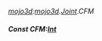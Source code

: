 _[mojo3d](../../modules/mojo3d/mojo3d-module.md):[mojo3d](../../modules/mojo3d/mojo3d-module.md).[Joint](../../modules/mojo3d/mojo3d-joint.md).CFM_
##### Const CFM:[Int](../../modules/wonkey/wonkey-types-int.md)
